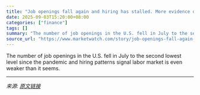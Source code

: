 ```yaml
---
title: "Job openings fall again and hiring has stalled. More evidence of weakening U.S. labor market."
date: 2025-09-03T15:20:00+08:00
categories: ["finance"]
tags: []
summary: "The number of job openings in the U.S. fell in July to the second lowest level since the pandemic and hiring patterns signal labor market is even weaker than it seems."
source_url: "https://www.marketwatch.com/story/job-openings-fall-again-and-hiring-has-stalled-more-evidence-of-weakening-u-s-labor-market-70f74bab?mod=mw_rss_topstories"
---
```


The number of job openings in the U.S. fell in July to the second lowest level since the pandemic and hiring patterns signal labor market is even weaker than it seems.

---

*来源: [原文链接](https://www.marketwatch.com/story/job-openings-fall-again-and-hiring-has-stalled-more-evidence-of-weakening-u-s-labor-market-70f74bab?mod=mw_rss_topstories)*
